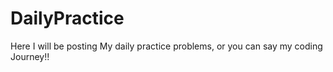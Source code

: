 # DailyPractice

Here I will be posting My daily practice problems, or you can say my coding Journey!!
